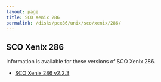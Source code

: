 ```yaml
---
layout: page
title: SCO Xenix 286
permalink: /disks/pcx86/unix/sco/xenix/286/
---
```


SCO Xenix 286
-------------

Information is available for these versions of SCO Xenix 286.

* [SCO Xenix 286 v2.2.3](2.2.3/)
